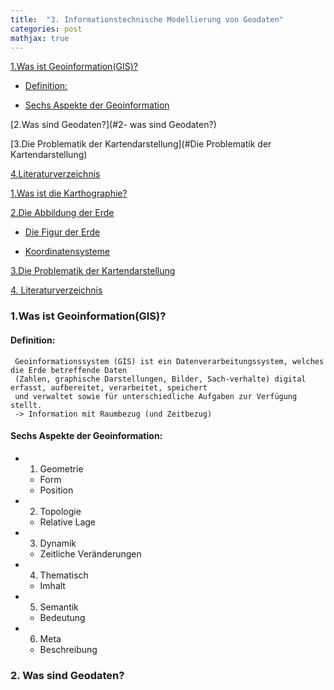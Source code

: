 ```yaml
---
title:  "3. Informationstechnische Modellierung von Geodaten"
categories: post
mathjax: true
---
```


[1.Was ist Geoinformation(GIS)?](#1-was-ist-geoinformation(gis)?)

   - [Definition:](#definition)
    
   - [Sechs Aspekte der Geoinformation](#sechs-aspekte-der-geoinformation)

[2.Was sind Geodaten?](#2- was sind Geodaten?)

[3.Die Problematik der Kartendarstellung](#Die Problematik der Kartendarstellung)

[4.Literaturverzeichnis](#Literaturverzeichnis)


[1.Was ist die Karthographie?](#1-was-ist-die-kartograhpie?)

[2.Die Abbildung der Erde](#2-die-abbildung-der-erde)

   - [Die Figur der Erde](#die-figur-der-erde)
  
   - [Koordinatensysteme](#koordinatensysteme)

[3.Die Problematik der Kartendarstellung](#3-die-problematik-der-kartendarstellung)

[4. Literaturverzeichnis](#4-literaturverzeichnis)


### 1.Was ist Geoinformation(GIS)?

#### Definition: 
     Geoinformationssystem (GIS) ist ein Datenverarbeitungssystem, welches die Erde betreffende Daten 
     (Zahlen, graphische Darstellungen, Bilder, Sach-verhalte) digital erfasst, aufbereitet, verarbeitet, speichert 
     und verwaltet sowie für unterschiedliche Aufgaben zur Verfügung stellt.
     -> Information mit Raumbezug (und Zeitbezug)
     

#### Sechs Aspekte der Geoinformation:
  - 1. Geometrie
      * Form 
      * Position 
  - 2. Topologie
      * Relative Lage 
  - 3. Dynamik 
      * Zeitliche Veränderungen 
  - 4. Thematisch 
      * Imhalt
  - 5. Semantik 
      * Bedeutung 
  - 6. Meta 
      * Beschreibung 










      
### 2. Was sind Geodaten?
